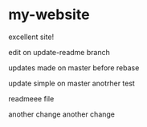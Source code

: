 # my-website

excellent site!


edit on update-readme branch


updates made on master before rebase

update simple on master
anotrher test

readmeee file

another change
another change
